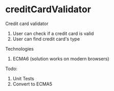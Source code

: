 # creditCardValidator

Credit card validator
  1. User can check if a credit card is valid
  2. User can find credit card's type
  
Technologies
  1. ECMA6 (solution works on modern browsers)

Todo:
  1. Unit Tests
  2. Convert to ECMA5
